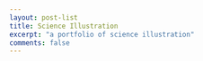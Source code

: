 ```yaml
---
layout: post-list
title: Science Illustration
excerpt: "a portfolio of science illustration"
comments: false
---
```

